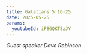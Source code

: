 ```yaml
---
title: Galatians 5:16-25
date: 2025-05-25
params:
  youtubeId: iF8GQKTSzJY
---
```


_Guest speaker Dave Robinson_
